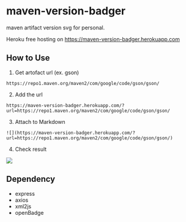 # maven-version-badger
maven artifact version svg for personal.

Heroku free hosting on https://maven-version-badger.herokuapp.com

## How to Use

1. Get artofact url (ex. gson)
```
https://repo1.maven.org/maven2/com/google/code/gson/gson/
```

2. Add the url
```
https://maven-version-badger.herokuapp.com/?url=https://repo1.maven.org/maven2/com/google/code/gson/gson/
```

3. Attach to Markdown
```
![](https://maven-version-badger.herokuapp.com/?url=https://repo1.maven.org/maven2/com/google/code/gson/gson/)
```

4. Check result

![](https://maven-version-badger.herokuapp.com/?url=https://repo1.maven.org/maven2/com/google/code/gson/gson/)


## Dependency
* express
* axios
* xml2js
* openBadge
